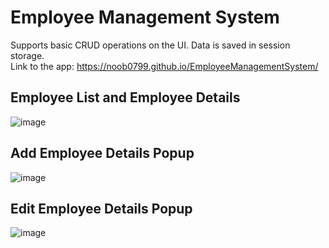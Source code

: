 # Employee Management System
Supports basic CRUD operations on the UI. Data is saved in session storage.  
Link to the app: https://noob0799.github.io/EmployeeManagementSystem/

## Employee List and Employee Details
![image](https://github.com/user-attachments/assets/9b775c27-3387-4816-864b-315031ec7c92)

## Add Employee Details Popup
![image](https://github.com/user-attachments/assets/0d45e98e-024b-4049-863a-38bd7ac62ef8)

## Edit Employee Details Popup
![image](https://github.com/user-attachments/assets/6b164dd9-3ab3-4e92-825e-2f5832d627dd)

